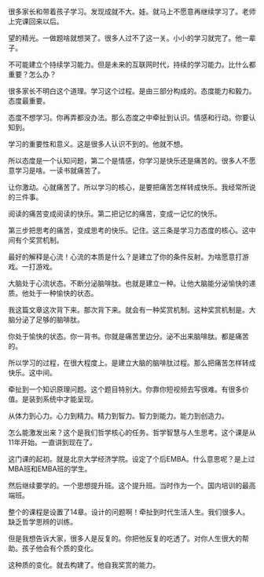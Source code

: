 很多家长和带着孩子学习。发现成就不大。娃。就马上不愿意再继续学习了。老师上完课回来以后。

望的精光。一做题啥就想哭了。很多人过不了这一关。小小的学习就完了。他一辈子。

不可能建立个持续学习能力。但是未来的互联网时代，持续的学习能力。比什么都重要？怎么办？

很多家长不明白这个道理。学习这个过程。是由三部分构成的。态度能力和毅力。态度最重要。

态度不想学习。你再弄都没办法。那么态度之中牵扯到认识。情感和行动。你要认知到。

学习的重要性和意义。这是很多人认识不到的。他就不想。

所以态度是一个认知问题，第二个是情感，你学习是快乐还是痛苦的。很多人不愿意学习是啥。一读书就痛苦了。

让你激动。心就痛苦了。所以学习的核心，是要把痛苦怎样转成快乐。我经常所说的三件事。

阅读的痛苦变成阅读的快乐。第二把记忆的痛苦，变成一记忆的快乐。

第三步把思考的痛苦，变成思考的快乐。记住。这三条是学习力态度的核心。这中间有个奖赏机制。

最好的解释是心流！心流的本质是什么？是建立了你的条件反射。为啥愿意打游戏。一打游戏。

大脑处于心流状态。不断分泌脑啡肽。也就是建立一种。让他大脑能分泌愉快的递质。他处于一种愉快的状态。

我这篇文章这次背下来。那次背下来。就会有一种奖赏机制。这种奖赏机制是。大脑分泌了足够的脑啡肽。

你处于愉快的状态。你一背书。你就是痛苦里边分。泌不出来脑啡肽。都是痛苦的。

所以学习的过程，在很大程度上。是建立大脑的脑啡肽过程。那么把痛苦怎样转成快乐。这中间。

牵扯到一个知识原理问题。这个题目特别大。你靠你短视频去写很难。有很多价值。是装到系统中才能呈现。

从体力到心力。心力到精力。精力到智力。智力到能力。能力到创造力。

怎么能激发出来？这个是我们哲学核心的任务。哲学智慧与人生思考。这个课是从11年开始。一直讲到现在了。

这门课的起初。就是北京大学经济学院。设定了个后EMBA。什么意思呢？是上过MBA班和EMBA班的学生。

然后继续要学的。一个思想提升班。这个提升班。当时作为一个。国内培训的最高端班。

整个的课程是设置了14章。设计的问题啊！牵扯到时代生活人生。我们很多人。缺乏哲学思辨的训练。

但是我想告诉大家，很多人是反复的。你把他反复的吃透了。对你人生很大的帮助。孩子他会有个质的变化。

这种质的变化。就去构建了。他自我奖赏的能力。